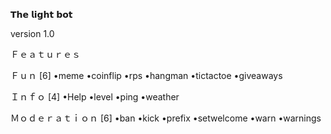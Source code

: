 𝗧𝗵𝗲 𝗹𝗶𝗴𝗵𝘁 𝗯𝗼𝘁





version 1.0




Ｆｅａｔｕｒｅｓ

Ｆｕｎ [6]
•meme
•coinflip
•rps
•hangman 
•tictactoe 
•giveaways 


Ｉｎｆｏ [4]
•Help
•level
•ping
•weather 


Ｍｏｄｅｒａｔｉｏｎ [6]
•ban 
•kick
•prefix 
•setwelcome 
•warn
•warnings 






